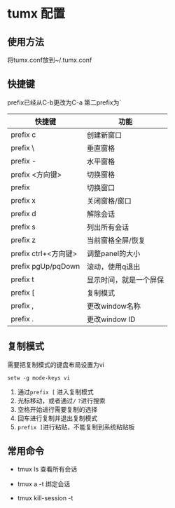 # tumx 配置

## 使用方法
将tumx.conf放到~/.tumx.conf

## 快捷键
prefix已经从C-b更改为C-a
第二prefix为`

| 快捷键               | 功能                   |
| -------------------- | ---------------------- |
| prefix c             | 创建新窗口             |
| prefix \             | 垂直窗格               |
| prefix -             | 水平窗格               |
| prefix <方向键>      | 切换窗格               |
| prefix <num>         | 切换窗口               |
| prefix x             | 关闭窗格/窗口          |
| prefix d             | 解除会话               |
| prefix s             | 列出所有会话           |
| prefix z             | 当前窗格全屏/恢复      |
| prefix ctrl+<方向键> | 调整panel的大小        |
| prefix pgUp/pqDown   | 滚动，使用q退出        |
| prefix t             | 显示时间，就是一个屏保 |
| prefix [             | 复制模式               |
| prefix ,             | 更改window名称         |
| prefix .             | 更改window ID         |

## 复制模式

需要把复制模式的键盘布局设置为vi

```
setw -g mode-keys vi
```

1. 通过`prefix [` 进入复制模式
2. 光标移动，或者通过`/` `?`进行搜索
3. 空格开始进行需要复制的选择
4. 回车进行复制并退出复制模式
5. `prefix ]`进行粘贴，不能复制到系统粘贴板



## 常用命令

- tmux ls 查看所有会话

- tmux a -t <session> 绑定会话

-   tmux kill-session -t <session-name>
